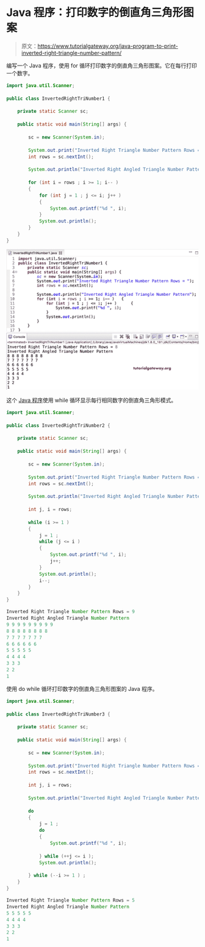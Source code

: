 # Java 程序：打印数字的倒直角三角形图案

> 原文：<https://www.tutorialgateway.org/java-program-to-print-inverted-right-triangle-number-pattern/>

编写一个 Java 程序，使用 for 循环打印数字的倒直角三角形图案。它在每行打印一个数字。

```java
import java.util.Scanner;

public class InvertedRightTriNumber1 {

	private static Scanner sc;

	public static void main(String[] args) {

		sc = new Scanner(System.in);	

		System.out.print("Inverted Right Triangle Number Pattern Rows = ");
		int rows = sc.nextInt();

		System.out.println("Inverted Right Angled Triangle Number Pattern");

		for (int i = rows ; i >= 1; i-- ) 
		{
			for (int j = 1 ; j <= i; j++ ) 	
			{
				System.out.printf("%d ", i);
			}
			System.out.println();
		}
	}
}
```

![Java Program to Print Inverted Right Triangle Number Pattern 1](img/2b79028b1b958ef119014614c8fa282c.png)

这个 [Java 程序](https://www.tutorialgateway.org/learn-java-programs/)使用 while 循环显示每行相同数字的倒直角三角形模式。

```java
import java.util.Scanner;

public class InvertedRightTriNumber2 {

	private static Scanner sc;

	public static void main(String[] args) {

		sc = new Scanner(System.in);	

		System.out.print("Inverted Right Triangle Number Pattern Rows = ");
		int rows = sc.nextInt();

		System.out.println("Inverted Right Angled Triangle Number Pattern");

		int j, i = rows;

		while (i >= 1 ) 
		{
			j = 1 ; 
			while (j <= i ) 	
			{
				System.out.printf("%d ", i);
				j++;
			}
			System.out.println();
			i--;
		}
	}
}
```

```java
Inverted Right Triangle Number Pattern Rows = 9
Inverted Right Angled Triangle Number Pattern
9 9 9 9 9 9 9 9 9 
8 8 8 8 8 8 8 8 
7 7 7 7 7 7 7 
6 6 6 6 6 6 
5 5 5 5 5 
4 4 4 4 
3 3 3 
2 2 
1 
```

使用 do while 循环打印数字的倒直角三角形图案的 Java 程序。

```java
import java.util.Scanner;

public class InvertedRightTriNumber3 {

	private static Scanner sc;

	public static void main(String[] args) {

		sc = new Scanner(System.in);	

		System.out.print("Inverted Right Triangle Number Pattern Rows = ");
		int rows = sc.nextInt();

		int j, i = rows;

		System.out.println("Inverted Right Angled Triangle Number Pattern");

		do
		{
			j = 1 ; 
			do 	
			{
				System.out.printf("%d ", i);

			} while (++j <= i );
			System.out.println();

		} while (--i >= 1 ) ;
	}
}
```

```java
Inverted Right Triangle Number Pattern Rows = 5
Inverted Right Angled Triangle Number Pattern
5 5 5 5 5 
4 4 4 4 
3 3 3 
2 2 
1 
```